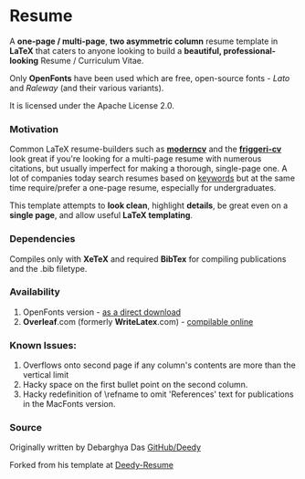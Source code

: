 Resume
=========================

A **one-page / multi-page**, **two asymmetric column** resume template in **LaTeX** that caters to anyone looking to build a **beautiful, professional-looking** Resume / Curriculum Vitae.


Only **OpenFonts** have been used which are free, open-source fonts - *Lato* and *Raleway* (and their various variants).

It is licensed under the Apache License 2.0.

### Motivation

Common LaTeX resume-builders such as [**moderncv**](http://www.latextemplates.com/template/moderncv-cv-and-cover-letter)  and the [**friggeri-cv**](https://github.com/afriggeri/cv) look great if you're looking for a multi-page resume with numerous citations, but usually imperfect for making a thorough, single-page one. A lot of companies today search resumes based on [keywords](http://www.businessinsider.com/most-big-companies-have-a-tracking-system-that-scans-your-resume-for-keywords-2012-1) but at the same time require/prefer a one-page resume, especially for undergraduates. 

This template attempts to **look clean**, highlight **details**, be great even on a **single page**, and allow useful **LaTeX templating**.


### Dependencies

Compiles only with **XeTeX** and required **BibTex** for compiling publications and the .bib filetype.


### Availability

1. OpenFonts version - [as a direct download](https://github.com/deedydas/Deedy-Resume/raw/master/OpenFonts/deedy_resume-openfont.pdf)
2. **Overleaf**.com (formerly **WriteLatex**.com) - [compilable online](https://www.writelatex.com/templates/deedy-resume/sqdbztjjghvz#.U2H9Kq1dV18)


### Known Issues:

1. Overflows onto second page if any column's contents are more than the vertical limit
2. Hacky space on the first bullet point on the second column.
3. Hacky redefinition of \refname to omit 'References' text for publications in the MacFonts version.


### Source

Originally written by Debarghya Das [GitHub/Deedy](https://github.com/deedy)

Forked from his template at [Deedy-Resume](https://github.com/deedy/Deedy-Resume)
